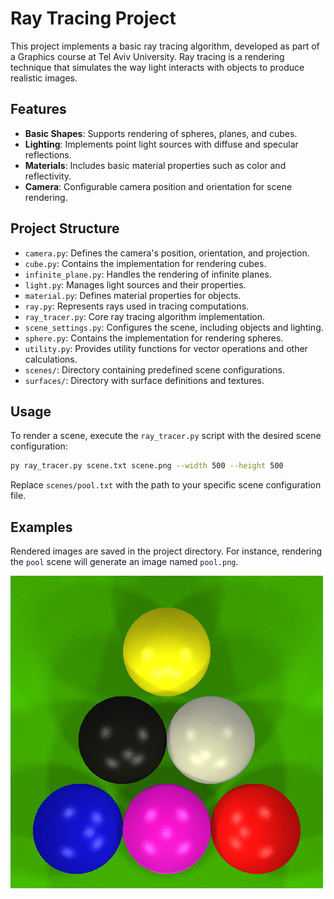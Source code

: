 # **Ray Tracing Project**

This project implements a basic ray tracing algorithm, developed as part of a Graphics course at Tel Aviv University. Ray tracing is a rendering technique that simulates the way light interacts with objects to produce realistic images.

## **Features**

- **Basic Shapes**: Supports rendering of spheres, planes, and cubes.
- **Lighting**: Implements point light sources with diffuse and specular reflections.
- **Materials**: Includes basic material properties such as color and reflectivity.
- **Camera**: Configurable camera position and orientation for scene rendering.

## **Project Structure**

- `camera.py`: Defines the camera's position, orientation, and projection.
- `cube.py`: Contains the implementation for rendering cubes.
- `infinite_plane.py`: Handles the rendering of infinite planes.
- `light.py`: Manages light sources and their properties.
- `material.py`: Defines material properties for objects.
- `ray.py`: Represents rays used in tracing computations.
- `ray_tracer.py`: Core ray tracing algorithm implementation.
- `scene_settings.py`: Configures the scene, including objects and lighting.
- `sphere.py`: Contains the implementation for rendering spheres.
- `utility.py`: Provides utility functions for vector operations and other calculations.
- `scenes/`: Directory containing predefined scene configurations.
- `surfaces/`: Directory with surface definitions and textures.

## **Usage**

To render a scene, execute the `ray_tracer.py` script with the desired scene configuration:

```bash
py ray_tracer.py scene.txt scene.png --width 500 --height 500

```

Replace `scenes/pool.txt` with the path to your specific scene configuration file.

## **Examples**

Rendered images are saved in the project directory. For instance, rendering the `pool` scene will generate an image named `pool.png`.


![Rendered Pool Scene](https://github.com/AvivYehuda1/Ray-Tracing/blob/main/pool.png)

